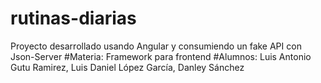 # rutinas-diarias
Proyecto desarrollado usando Angular y consumiendo un fake API con Json-Server
#Materia: Framework para frontend
#Alumnos: Luis Antonio Gutu Ramirez, Luis Daniel López García, Danley Sánchez
